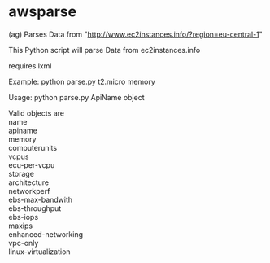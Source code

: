 # awsparse
(ag)
Parses Data from  "http://www.ec2instances.info/?region=eu-central-1"

This Python script will parse Data from ec2instances.info 

requires lxml 


Example: python parse.py t2.micro memory 

Usage: python parse.py ApiName object

Valid objects are </br> 
name </br> 
apiname </br>
memory </br>
computerunits </br>
vcpus </br>
ecu-per-vcpu </br>
storage </br>
architecture </br>
networkperf </br>
ebs-max-bandwith  </br>
ebs-throughput </br>
ebs-iops </br>
maxips </br>
enhanced-networking </br>
vpc-only </br>
linux-virtualization </br>


